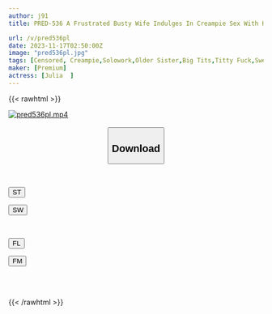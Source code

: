 ```yaml
---
author: j91
title: PRED-536 A Frustrated Busty Wife Indulges In Creampie Sex With Her Brother-in-law. JULIA

url: /v/pred536pl
date: 2023-11-17T02:50:00Z
image: "pred536pl.jpg"
tags: [Censored, Creampie,Solowork,Older Sister,Big Tits,Titty Fuck,Sweat	]
maker: [Premium]
actress: [Julia  ]
---
```



{{< rawhtml >}}

<div class="video" data-videoid="3BM6zbLkzdSd7aQ">
    <a href="javascript:;">
        <img src="https://my.j91.asia/v/pred536pl/pred536pl.jpg" width="WIDTH" height="HEIGHT" alt="pred536pl.mp4" loading="lazy">
    </a>
</div>

<script type="text/javascript" src="https://j91.asia/asset/on-demand-st.js"></script>

<br>
  <link rel="stylesheet" href="https://j91.asia/asset/bs5.css">
  
  <center>
  <button class="btn btn-primary" type="button" data-bs-toggle="collapse" data-bs-target=".multi-collapse" aria-expanded="false" aria-controls="multiCollapseExample1 multiCollapseExample2"><h2>Download</h2></button></center>
</p>
<div class="row">
  <div class="col">
    <div class="collapse multi-collapse" id="multiCollapseExample1">
      <div class="card card-body">
	      	      <br>
<div class="buttons">  
<p><a href="https://streamtape.to/v/3BM6zbLkzdSd7aQ" target="_blank"><button class="btn-hover color-3"><i class="fa fa-download"></i> ST</button></a></p>
<p><a href="https://sfastwish.com/n3838d77bwko" target="_blank"><button class="btn-hover color-2"><i class="fa fa-download"></i> SW</button></a></p></div>
    </div>
  </div>
</div>
  <div class="col">
    <div class="collapse multi-collapse" id="multiCollapseExample2">
      <div class="card card-body">
	      <br>
<div class="buttons">
<p><a href="javascript:;" target="_blank"><button class="btn-hover color-9"><i class="fa fa-download"></i> FL</button></a></p>
<p><a href="javascript:;" target="_blank"><button class="btn-hover color-8"><i class="fa fa-download"></i> FM</button></a></p></div>
<br><br>
      </div>
    </div>
  </div>
</div>

{{< /rawhtml >}}
